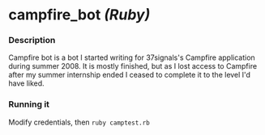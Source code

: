 # campfire_bot *(Ruby)*

### Description

Campfire bot is a bot I started writing for 37signals's Campfire application during summer 2008. It is mostly finished, but as I lost access to Campfire after my summer internship ended I ceased to complete it to the level I'd have liked.

### Running it

Modify credentials, then
`ruby camptest.rb`